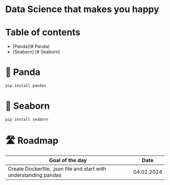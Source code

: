 # Data Science that makes you happy

# Table of contents
- [Panda](# Panda)
- [Seaborn] (# Seaborn)


# 🐼 Panda
```bash
pip install pandas
```

# 🌊 Seaborn
```bash
pip install seaborn
```

# 🛣️ Roadmap
|Goal of the day|Date|
|-|-|
|Create Dockerfile, .json file and start with understanding pandas|04.02.2024|
